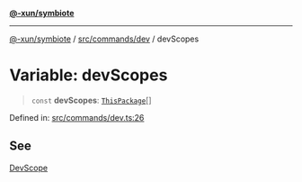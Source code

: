 [**@-xun/symbiote**](../../../../README.md)

***

[@-xun/symbiote](../../../../README.md) / [src/commands/dev](../README.md) / devScopes

# Variable: devScopes

> `const` **devScopes**: [`ThisPackage`](../../../configure/enumerations/ThisPackageGlobalScope.md#thispackage)[]

Defined in: [src/commands/dev.ts:26](https://github.com/Xunnamius/symbiote/blob/ee4f1b782c259495505171a8374c784c706e4a7d/src/commands/dev.ts#L26)

## See

[DevScope](../../../configure/enumerations/ThisPackageGlobalScope.md)
